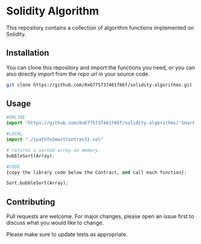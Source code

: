 # Solidity Algorithm

This repository contains a collection of algorithm functions implemented on Solidity.

## Installation

You can clone this repository and import the functions you need, or you can also directly import from the repo url in your source code.

```bash
git clone https://github.com/0x6775737461766f/solidity-algorithms.git
```

## Usage

```python
#ONLINE
import "https://github.com/0x6775737461766f/solidity-algorithms/'Smart Contract you wanna use'.sol"

#LOCAL
import "./{pathToSmartContract}.sol"

# returns a sorted array on memory.
bubbleSort(Array);

#CODE
{copy the library code below the Contract, and call each function};

Sort.bubbleSort(Array);
```

## Contributing
Pull requests are welcome. For major changes, please open an issue first to discuss what you would like to change.

Please make sure to update tests as appropriate.
